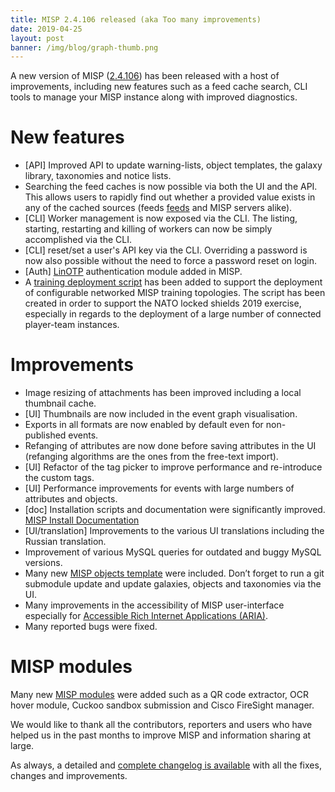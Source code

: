 ```yaml
---
title: MISP 2.4.106 released (aka Too many improvements)
date: 2019-04-25
layout: post
banner: /img/blog/graph-thumb.png
---
```


A new version of MISP ([2.4.106](https://github.com/MISP/MISP/tree/v2.4.106)) has been released with a host of improvements, including new features such as a feed cache search, CLI tools to manage your MISP instance along with improved diagnostics.

# New features

- [API] Improved API to update warning-lists, object templates, the galaxy library, taxonomies and notice lists.
- Searching the feed caches is now possible via both the UI and the API. This allows users to rapidly find out whether a provided value exists in any of the cached sources (feeds [feeds](/feeds/) and MISP servers alike).
- [CLI] Worker management is now exposed via the CLI. The listing, starting, restarting and killing of workers can now be simply accomplished via the CLI.
- [CLI] reset/set a user's API key via the CLI. Overriding a password is now also possible without the need to force a password reset on login.
- [Auth] [LinOTP](https://www.linotp.org/) authentication module added in MISP.
- A [training deployment script](https://github.com/MISP/MISP/blob/2.4/app/Console/Command/TrainingShell.php) has been added to support the deployment of configurable networked MISP training topologies. The script has been created in order to support the NATO locked shields 2019 exercise, especially in regards to the deployment of a large number of connected player-team instances.

# Improvements

- Image resizing of attachments has been improved including a local thumbnail cache.
- [UI] Thumbnails are now included in the event graph visualisation.
- Exports in all formats are now enabled by default even for non-published events.
- Refanging of attributes are now done before saving attributes in the UI (refanging algorithms are the ones from the free-text import).
- [UI] Refactor of the tag picker to improve performance and re-introduce the custom tags.
- [UI] Performance improvements for events with large numbers of attributes and objects.
- [doc] Installation scripts and documentation were significantly improved. [MISP Install Documentation ](https://misp.github.io/MISP/)
- [UI/translation] Improvements to the various UI translations including the Russian translation.
- Improvement of various MySQL queries for outdated and buggy MySQL versions.
- Many new [MISP objects template](https://github.com/MISP/misp-objects/) were included. Don’t forget to run a git submodule update and update galaxies, objects and taxonomies via the UI.
- Many improvements in the accessibility of MISP user-interface especially for [Accessible Rich Internet Applications (ARIA)](https://developer.mozilla.org/en-US/docs/Web/Accessibility/ARIA).
- Many reported bugs were fixed.

# MISP modules

Many new [MISP modules](https://github.com/MISP/misp-modules) were added such as a QR code extractor, OCR hover module, Cuckoo sandbox submission and Cisco FireSight manager.

We would like to thank all the contributors, reporters and users who have helped us in the past months to improve MISP and information sharing at large.

As always, a detailed and [complete changelog is available](http://www.misp-project.org/Changelog.txt) with all the fixes, changes and improvements.



